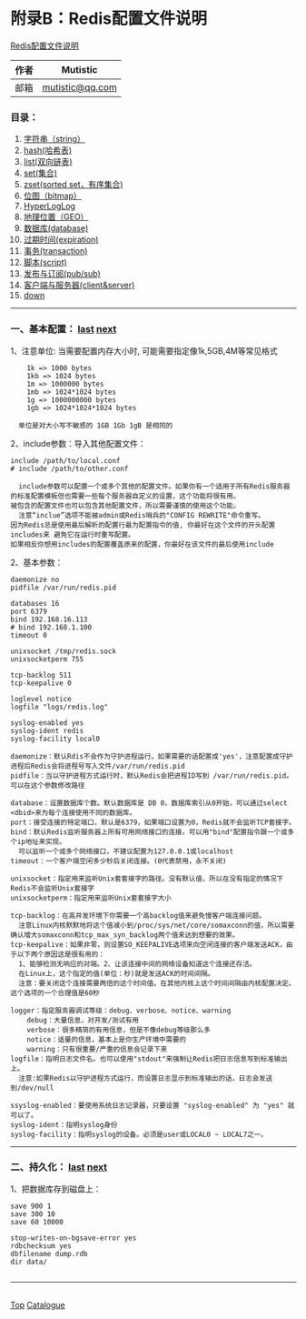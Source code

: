 # <a id="a_top">附录B：Redis配置文件说明</a>
[Redis配置文件说明](http://www.runoob.com/redis/redis-conf.html)  

|作者|Mutistic|
|---|---|
|邮箱|mutistic@qq.com|

### <a id="a_catalogue">目录</a>：
1. <a href="#a_string">字符串（string）</a>
2. <a href="#a_hash">hash(哈希表)</a>
3. <a href="#a_list">list(双向链表)</a>
4. <a href="#a_set">set(集合)</a>
5. <a href="#a_zset">zset(sorted set，有序集合)</a>
6. <a href="#a_bitmap">位图（bitmap）</a>
7. <a href="#a_log">HyperLogLog</a>
8. <a href="#a_ego">地理位置（GEO）</a>
9. <a href="#a_database">数据库(database)</a>
10. <a href="#a_expiration">过期时间(expiration)</a>
11. <a href="#a_transaction">事务(transaction)</a>
12. <a href="#a_script">脚本(script)</a>
13. <a href="#a_pub">发布与订阅(pub/sub)</a>
14. <a href="#a_client">客户端与服务器(client&server)</a>
99. <a href="#a_down">down</a>

---
### <a id="a_base">一、基本配置：</a> <a href="#a_catalogue">last</a> <a href="#a_snapshotting">next</a>
1、注意单位: 当需要配置内存大小时, 可能需要指定像1k,5GB,4M等常见格式
```
	1k => 1000 bytes
	1kb => 1024 bytes
	1m => 1000000 bytes
	1mb => 1024*1024 bytes
	1g => 1000000000 bytes
	1gb => 1024*1024*1024 bytes

  单位是对大小写不敏感的 1GB 1Gb 1gB 是相同的
```
2、include参数：导入其他配置文件：
```Properties 
include /path/to/local.conf 
# include /path/to/other.conf
```
```
  include参数可以配置一个或多个其他的配置文件。如果你有一个适用于所有Redis服务器的标准配置模板但也需要一些每个服务器自定义的设置，这个功能将很有用。
被包含的配置文件也可以包含其他配置文件，所以需要谨慎的使用这个功能。
  注意“inclue”选项不能被admin或Redis哨兵的"CONFIG REWRITE"命令重写。
因为Redis总是使用最后解析的配置行最为配置指令的值, 你最好在这个文件的开头配置includes来 避免它在运行时重写配置。 
如果相反你想用includes的配置覆盖原来的配置，你最好在该文件的最后使用include
```
2、基本参数：
```Properties
daemonize no 
pidfile /var/run/redis.pid

databases 16
port 6379
bind 192.168.16.113 
# bind 192.168.1.100
timeout 0

unixsocket /tmp/redis.sock
unixsocketperm 755

tcp-backlog 511
tcp-keepalive 0

loglevel notice
logfile "logs/redis.log"

syslog-enabled yes
syslog-ident redis
syslog-facility local0
```
```
daemonize：默认Rdis不会作为守护进程运行。如果需要的话配置成'yes'，注意配置成守护进程后Redis会将进程号写入文件/var/run/redis.pid
pidfile：当以守护进程方式运行时，默认Redis会把进程ID写到 /var/run/redis.pid。可以在这个参数修改路径

database：设置数据库个数。默认数据库是 DB 0，数据库索引从0开始，可以通过select <dbid>来为每个连接使用不同的数据库。
port：接受连接的特定端口，默认是6379，如果端口设置为0，Redis就不会监听TCP套接字。
bind：默认Redis监听服务器上所有可用网络接口的连接。可以用"bind"配置指令跟一个或多个ip地址来实现。
  可以监听一个或多个网络接口，不建议配置为127.0.0.1或localhost
timeout：一个客户端空闲多少秒后关闭连接。(0代表禁用，永不关闭)

unixsocket：指定用来监听Unix套套接字的路径。没有默认值，所以在没有指定的情况下Redis不会监听Unix套接字
unixsocketperm：指定用来监听Unix套套接字大小

tcp-backlog：在高并发环境下你需要一个高backlog值来避免慢客户端连接问题。
  注意Linux内核默默地将这个值减小到/proc/sys/net/core/somaxconn的值，所以需要确认增大somaxconn和tcp_max_syn_backlog两个值来达到想要的效果。
tcp-keepalive：如果非零，则设置SO_KEEPALIVE选项来向空闲连接的客户端发送ACK，由于以下两个原因这是很有用的：
  1、能够检测无响应的对端。2、让该连接中间的网络设备知道这个连接还存活。
  在Linux上，这个指定的值(单位：秒)就是发送ACK的时间间隔。
  注意：要关闭这个连接需要两倍的这个时间值。在其他内核上这个时间间隔由内核配置决定。这个选项的一个合理值是60秒

logger：指定服务器调试等级：debug、verbose、notice、warning
	debug：大量信息，对开发/测试有用
	verbose：很多精简的有用信息，但是不像debug等级那么多
	notice：适量的信息，基本上是你生产环境中需要的
	warning：只有很重要/严重的信息会记录下来
logfile：指明日志文件名。也可以使用"stdout"来强制让Redis把日志信息写到标准输出上。
  注意:如果Redis以守护进程方式运行，而设置日志显示到标准输出的话，日志会发送到/dev/null

ssyslog-enabled：要使用系统日志记录器，只要设置 "syslog-enabled" 为 "yes" 就可以了。
syslog-ident：指明syslog身份
syslog-facility：指明syslog的设备。必须是user或LOCAL0 ~ LOCAL7之一。
```

---
### <a id="a_snapshotting">二、持久化：</a> <a href="#a_base">last</a> <a href="#a_hash">next</a>
1、把数据库存到磁盘上：
```Properties
save 900 1
save 300 10
save 60 10000

stop-writes-on-bgsave-error yes
rdbchecksum yes
dbfilename dump.rdb
dir data/
```
```
```

---
<a id="a_down"></a>  
<a href="#a_top">Top</a> 
<a href="#a_catalogue">Catalogue</a>